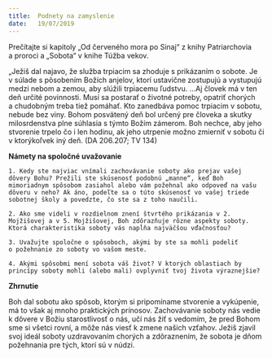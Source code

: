 ```yaml
---
title:  Podnety na zamyslenie
date:   19/07/2019
---
```


Prečítajte si kapitoly „Od červeného mora po Sinaj“ z knihy Patriarchovia a proroci a „Sobota“ v knihe Túžba vekov.

„Ježiš dal najavo, že služba trpiacim sa zhoduje s prikázaním o sobote. Je v súlade s pôsobením Božích anjelov, ktorí ustavične zostupujú a vystupujú medzi nebom a zemou, aby slúžili trpiacemu ľudstvu. ...Aj človek má v ten deň určité povinnosti. Musí sa postarať o životné potreby, opatriť chorých a chudobným treba tiež pomáhať. Kto zanedbáva pomoc trpiacim v sobotu, nebude bez viny. Bohom posvätený deň bol určený pre človeka a skutky milosrdenstva plne súhlasia s týmto Božím zámerom. Boh nechce, aby jeho stvorenie trpelo čo i len hodinu, ak jeho utrpenie možno zmierniť v sobotu či v ktorýkoľvek iný deň. (DA 206.207; TV 134)

**Námety na spoločné uvažovanie**

`1. Kedy ste najviac vnímali zachovávanie soboty ako prejav vašej dôvery Bohu? Prežili ste skúsenosť podobnú „manne“, keď Boh mimoriadnym spôsobom zasiahol alebo vám požehnal ako odpoveď na vašu dôveru v neho? Ak áno, podeľte sa o túto skúsenosť vo vašej triede sobotnej školy a povedzte, čo ste sa z toho naučili.`

`2. Ako sme videli v rozdielnom znení štvrtého prikázania v 2. Mojžišovej a v 5. Mojžišovej, Boh zdôrazňuje rôzne aspekty soboty. Ktorá charakteristika soboty vás napĺňa najväčšou vďačnosťou?`

`3. Uvažujte spoločne o spôsoboch, akými by ste sa mohli podeliť o požehnanie zo soboty vo vašom meste.`

`4. Akými spôsobmi mení sobota váš život? V ktorých oblastiach by princípy soboty mohli (alebo mali) ovplyvniť tvoj života výraznejšie?`

**Zhrnutie**

Boh dal sobotu ako spôsob, ktorým si pripomíname stvorenie a vykúpenie, má to však aj mnoho praktických prínosov. Zachovávanie soboty nás vedie k dôvere v Božiu starostlivosť o nás, učí nás žiť s vedomím, že pred Bohom sme si všetci rovní, a môže nás viesť k zmene našich vzťahov. Ježiš zjavil svoj ideál soboty uzdravovaním chorých a zdôraznením, že sobota je dňom požehnania pre tých, ktorí sú v núdzi.